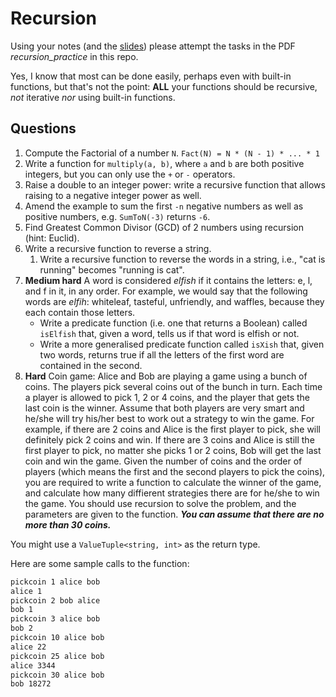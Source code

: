 # Recursion

Using your notes (and the [slides](https://docs.google.com/presentation/d/12YeS_P_tVBnPn0KBtXZNWujoCCnGuY1Vlc-CZGv4Iao/edit?usp=sharing)) please attempt the tasks in the PDF *recursion_practice* in this repo. 

Yes, I know that most can be done easily, perhaps even with built-in functions, but that's not the point: **ALL** your functions should be recursive, _not_ iterative _nor_ using built-in functions. 

## Questions

1. Compute the Factorial of a number `N`. `Fact(N) = N * (N - 1) * ... * 1`
1. Write a function for `multiply(a, b)`, where `a` and `b` are both positive integers, but you can only use the `+` or `-` operators.
1. Raise a double to an integer power: write a recursive function that allows raising to a negative integer power as well.
1. Amend the example to sum the first `-n` negative numbers as well as positive numbers, e.g. `SumToN(-3)` returns `-6`.
1. Find Greatest Common Divisor (GCD) of 2 numbers using recursion (hint: Euclid).
1. Write a recursive function to reverse a string. 
	1. Write a recursive function to reverse the words in a string, i.e., "cat is running" becomes "running is cat".
1. **Medium hard** A word is considered *elfish* if it contains the letters: e, l, and f in it, in any order. For example, we would say that the following words are *elfih*: whiteleaf, tasteful, unfriendly,
and waffles, because they each contain those letters.
	- Write a predicate function (i.e. one that returns a Boolean) called `isElfish` that, given a word, tells us if that word is elfish or not.
	- Write a more generalised predicate function called `isXish` that, given two words, returns true if all the letters of the first word are contained in the second.
1. **Hard** Coin game: Alice and Bob are playing a game using a bunch of coins. The players pick several coins out of the bunch in turn. Each time a player is allowed to pick 1, 2 or 4 coins, and the player that gets the last coin is the winner. Assume that both players are very smart and he/she will try his/her best to work out a strategy to win the game. For example, if there are 2 coins and Alice is the first player to pick, she will definitely pick 2 coins and win. If there are 3 coins and Alice is still the first player
to pick, no matter she picks 1 or 2 coins, Bob will get the last coin and win the game. Given the number of coins and the order of players (which means the first and the second players to pick the
coins), you are required to write a function to calculate the winner of the game, and calculate how many diffierent strategies there are for he/she to win the game. You should use recursion to solve the problem, and the parameters are given to the function. ***You can assume that there are no more than 30 coins.*** 

You might use a `ValueTuple<string, int>` as the return type. 

Here are some sample calls to the function: 

```bash
pickcoin 1 alice bob
alice 1
pickcoin 2 bob alice
bob 1
pickcoin 3 alice bob
bob 2
pickcoin 10 alice bob
alice 22
pickcoin 25 alice bob
alice 3344
pickcoin 30 alice bob
bob 18272
```
